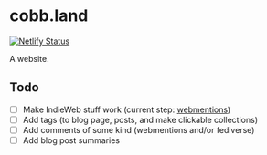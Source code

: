 # cobb.land

[![Netlify Status](https://api.netlify.com/api/v1/badges/2ce55473-4a31-4a01-ae29-a5bbd1b46a8f/deploy-status)](https://app.netlify.com/projects/cobbland/deploys)

A website.

## Todo

- [ ] Make IndieWeb stuff work (current step: [webmentions](https://indiewebify.me/send-webmentions/))
- [ ] Add tags (to blog page, posts, and make clickable collections)
- [ ] Add comments of some kind (webmentions and/or fediverse)
- [ ] Add blog post summaries